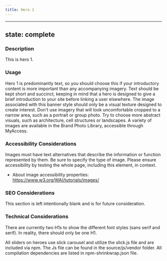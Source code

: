 ```yaml
---
title: Hero 1
---
```


---
state: complete
---

### Description
This is hero 1.

### Usage
Hero 1 is predominantly text, so you should choose this if your introductory content is more important than any accompanying imagery. Text should be kept short and succinct, keeping in mind that a hero is designed to give a brief introduction to your site before linking a user elsewhere. The image associated with this banner style should only be a visual texture designed to create interest. Don't use imagery that will look uncomfortable cropped to a narrow area, such as a portrait or group photo. Try to choose more abstract visuals, such as architecture, cell structures or landscapes. A variety of images are available in the Brand Photo Library, accessible through MyAccess.

### Accessibility Considerations
Images must have text alternatives that describe the information or function represented by them. Be sure to specify the type of image. Please ensure accessibility by testing the whole page, including this element, in context.

* About image accessibility properties: https://www.w3.org/WAI/tutorials/images/

### SEO Considerations
This section is left intentionally blank and is for future consideration.

### Technical Considerations
There are currently two H1s to show the different font styles (sans serif and serif). In reality, there should only be one H1.

All sliders on heroes use slick carousel and utilize the slick.js file and are included via npm. The Js file can be found in the source/js/vendor folder.  All compilation dependencies are listed in npm-shrinkwrap.json file.
